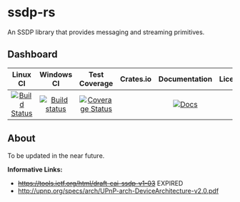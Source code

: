ssdp-rs
=======
An SSDP library that provides messaging and streaming primitives.

Dashboard
---------
| Linux CI | Windows CI | Test Coverage | Crates.io |Documentation | License |
|:--------:|:----------:|:-------------:|:---------:|:-------------:|:-------:|
|[![Build Status](https://travis-ci.org/GGist/ssdp-rs.svg?branch=master)](https://travis-ci.org/GGist/ssdp-rs)| [![Build status](https://ci.appveyor.com/api/projects/status/aoupr0fsxl28a35q?svg=true)](https://ci.appveyor.com/project/GGist/ssdp-rs) | [![Coverage Status](https://coveralls.io/repos/GGist/ssdp-rs/badge.svg)](https://coveralls.io/r/GGist/ssdp-rs) |  | [![Docs](https://img.shields.io/badge/docs-in--progress-blue.svg)](http://ggist.github.io/ssdp-rs/index.html) |  |

About
-----
To be updated in the near future.

**Informative Links:**
* ~~https://tools.ietf.org/html/draft-cai-ssdp-v1-03~~ EXPIRED
* http://upnp.org/specs/arch/UPnP-arch-DeviceArchitecture-v2.0.pdf
